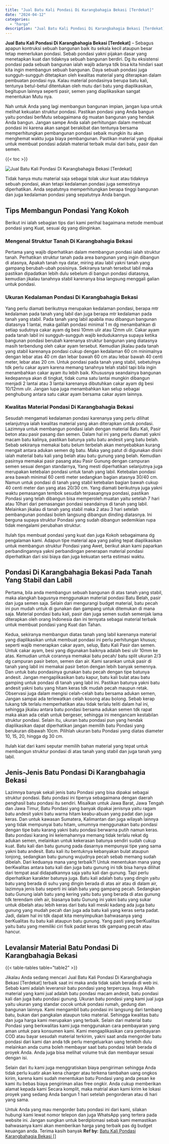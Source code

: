 ```yaml
---
title: "Jual Batu Kali Pondasi Di Karangbahagia Bekasi [Terdekat]"
date: "2024-04-12"
categories: 
  - "harga"
description: "Jual Batu Kali Pondasi Di Karangbahagia Bekasi [Terdekat]. Untuk Anda yang mau mengorder batu pondasi ini dari kami, silakan hubungi kami lewat nomor telepon..."
---
```


**Jual Batu Kali Pondasi Di Karangbahagia Bekasi \[Terdekat\]** – Sebagus apapun kontruksi sebuah bangunan baik itu sekala kecil ataupun besar tetap memerlukan pondasi. Sebab pondasi yakni pijakan dasar yang menetapkan kuat dan tidaknya sebuah bangunan berdiri. Dg itu eksistensi pondasi pada sebuah bangunan ialah wajib adanya tdk bisa kita hindari saat kita ingin membangun sebuah bangunan. Daya sebuah pondasi juga sungguh-sungguh ditetapkan oleh kwalitas material yang diterapkan dalam pembuatan pondasi nya. Kalau material pondasinya berupa batu kali, tentunya betul-betul ditentukan oleh mutu dari batu yang diaplikasikan, begitupun lainnya seperti pasir, semen yang diaplikasikan sangat menentukan Mutu nya.

Nah untuk Anda yang lagi membangun bangunan impian, jangan lupa untuk melihat kekuatan struktur pondasi. Pastikan pondasi yang Anda bangun yaitu pondasi berMutu sebagaimana dg muatan bangunan yang hendak Anda bangun. Jangan sampe Anda salah perhitungan dalam membuat pondasi ini karena akan sangat berakibat dan tentunya bersama memperhitungkan pembangunan pondasi sebaik mungkin itu akan menghemat waktu juga biaya pembangunan. Pastikan material yang dipakai untuk membuat pondasi adalah material terbaik mulai dari batu, pasir dan semen.

{{< toc >}}

![Jual Batu Kali Pondasi Di Karangbahagia Bekasi [Terdekat]](/images/jual-batu-kali-21.png)

Tidak hanya mutu material saja sebagai tolak ukur kuat atau tidaknya sebuah pondasi, akan tetapi kedalaman pondasi juga semestinya diperhatikan. Anda sepatutnya memperhitungkan berapa tinggi bangunan dan juga kedalaman pondasi yang sepatutnya Anda bangun.

## Tips Membangun Pondasi Yang Kokoh

Berikut ini ialah sebagian tips dari kami perihal bagaimana metode membuat pondasi yang Kuat, sesuai dg yang diinginkan.

### Mengenal Struktur Tanah Di Karangbahagia Bekasi

Pertama yang wajib diperhatikan dalam membangun pondasi ialah struktur tanah. Perhatikan struktur tanah pada area bangunan yang ingin dibangun di atasnya, Apakah tanah nya datar, miring atau labil yakni tanah yang gampang berubah-ubah posisinya. Sekiranya tanah tersebut labil maka pastikan dipadatkan lebih dulu sebelum di bangun pondasi diatasnya, kemudian jikalau tanahnya stabil karenanya bisa langsung menggali galian untuk pondasi.

### Ukuran Kedalaman Pondasi Di Karangbahagia Bekasi

Yang perlu diamati berikutnya merupakan kedalaman pondasi, berapa mtr kedalaman pada tanah yang labil dan juga berapa mtr kedalaman pada tanah yang stabil. Pada tanah yang labil apabila mau dibangun bangunan diatasnya 1 lantai, maka galilah pondasi minimal 1 m dg menambahkan di setiap sudutnya cakar ayam dg besi 10mm ulir atau 12mm ulir. Cakar ayam pada tanah labil ini sungguh-sungguh wajib kedudukannya supaya ketika bangunan pondasi berubah karenanya struktur bangunan yang diatasnya masih terbendung oleh cakar ayam tersebut. Kemudian jikalau pada tanah yang stabil karenanya pondasi cukup dengan kedalaman 60 cm minimalnya dengan lebar atas 40 cm dan lebar bawah 60 cm atau lebar bawah 40 centi meter, lebar atas 20 cm. Untuk pondasi pada tanah yang stabil, sebetulnya tdk perlu cakar ayam karena memang tanahnya telah stabil tapi bila ingin menambahkan cakar ayam itu lebih baik. Khususnya seandainya bangunan kedepannya akan di tingkat, tidak cuma satu lantai mungkin dibangun menjadi 2 lantai atau 3 lantai karenanya dibutuhkan cakar ayam dg besi 10/12mm ulir. Jangan lupa juga menambahkan kan selup sebagai penghubung antara satu cakar ayam bersama cakar ayam lainnya.

### Kwalitas Material Pondasi Di Karangbahagia Bekasi

Sesudah mengamati kedalaman pondasi karenanya yang perlu dilihat selanjutnya ialah kwalitas material yang akan diterapkan untuk pondasi. Lazimnya untuk membangun pondasi ialah dengan material Batu Kali, Pasir beton atau pasir pasang dan semen. Dalam hal ini yang perlu diamati yakni macam batu kalinya, pastikan batunya yaitu batu andesit yang batu belah. Sebab sekiranya memakai batu belum terbelah akan menyebabkan kurang mengait antara adukan semen dg batu. Maka yang patut di digunakan disini ialah material batu kali yang belah atau batu gunung yang belah. Kemudian pasirnya memakai pasir pasang atau Pasir Gunung dengan campuran semen sesuai dengan standarnya, Yang mesti diperhatikan selanjutnya juga merupakan ketebalan pondasi untuk tanah yang labil. Ketebalan pondasi area bawah minimal 60 centi meter sedangkan bagian atasnya 30/40 cm. Namun untuk pondasi di tanah yang stabil ketebalan bagian bawah cukup 40 centi meter dan yang atas 20/30 cm. Yang diamati berikutnya juga yakni waktu pemasangan tembok sesudah terpasangnya pondasi, pastikan Pondasi yang telah dibangun bisa memperoleh muatan yaitu setelah 7 hari atau 10hari dari pemasangan pondasi seandainya di tanah yang labil. Melainkan jikalau di tanah yang stabil maka 2 atau 3 hari setelah pembangunan pondasi boleh langsung dibangun dinding diatasnya. Ini berguna supaya struktur Pondasi yang sudah dibangun sedemikian rupa tidak mengalami perubahan struktur.

Itulah tips membuat pondasi yang kuat dan juga Kokoh sebagaimana dg pengalaman kami. Adapun tipe material apa yang paling tepat diaplikasikan untuk membangun struktur Pondasi yang Awet, berikut akan kami paparkan perbandingannya yakni perbandingan penerapan material pondasi diperhatikan dari sisi biaya dan juga kekuatan serta estimasi waktu.

## Pondasi Di Karangbahagia Bekasi Pada Tanah Yang Stabil dan Labil

Pertama, bila anda membangun sebuah bangunan di atas tanah yang stabil, maka alangkah bagusnya menggunakan material pondasi Batu Belah, pasir dan juga semen saja. Selain dari mengurangi budget material, batu pecah ini pun mudah untuk di gunakan dan gampang untuk ditemukan di mana saja. Material pondasi batu kali, pasir dan juga semen sudah semenjak lama diterapkan oleh orang Indonesia dan ini ternyata sebagai material terbaik untuk membuat pondasi yang Kuat dan Tahan.

Kedua, sekiranya membangun diatas tanah yang labil karenanya material yang diaplikasikan untuk membuat pondasi ini perlu perhitungan khusus; seperti wajib menerapkan cakar ayam, selup, Batu Kali Pasir dan semen. Untuk cakar ayam, besi yang digunakan baiknya adalah besi ulir 10mm ke atas. Kemudian untuk corannya memakai batu pecah/ batu split ukuran 2/3 dg campuran pasir beton, semen dan air. Kami sarankan untuk pasir di tanah yang labil ini memakai pasir beton dengan lebih banyak semennya. Dan untuk batu pondasinya gunakan batu pecah dengan tipe batunya andesit. Jangan mengaplikasikan batu kapur, batu kali bulat atau batu gamping untuk pondasi di tanah yang labil ini. Pastikan batunya yakni batu andesit yakni batu yang hitam keras tdk mudah pecah maupun retak. Observasi juga dalam mengisi celah-celah batu bersama adukan semen, Jangan sampai ada terlewatkan celah kosong atau bolong. Sebab kerap tukang tdk terlalu memperhatikan atau tidak terlalu teliti dalam hal ini, sehingga jikalau antara batu pondasi bersama adukan semen tdk rapat maka akan ada celah untuk bergeser, sehingga ini mengancam kestabilan struktur pondasi. Selain itu, ukuran batu pondasi pun yang hendak diaplikasikan dapat diperhatikan jangan memilih batu Pondasi yang berukuran dibawah 10cm. Pilihlah ukuran batu Pondasi yang diatas diameter 10, 15, 20, hingga dg 30 cm.

Itulah kiat dari kami seputar memilih bahan material yang tepat untuk membangun struktur pondasi di atas tanah yang stabil dan juga tanah yang labil.

## Jenis-Jenis Batu Pondasi Di Karangbahagia Bekasi

Lazimnya banyak sekali jenis batu Pondasi yang bisa dipakai sebagai struktur pondasi. Batu pondasi ini tipenya sebagaimana dengan daerah penghasil batu pondasi itu sendiri. Misalkan untuk Jawa Barat, Jawa Tengah dan Jawa Timur, Batu Pondasi yang banyak dipakai jenisnya yaitu ragam batu andesit yakni batu warna hitam keabu-abuan yang padat dan juga keras. Dan untuk kawasan Sumatera, Kalimantan dan juga wilayah lainnya yang tidak mempunyai batu hitam, umumnya menggunakan batu pondasi dengan tipe batu karang yakni batu pondasi berwarna putih namun keras. Batu pondasi karang ini kelemahannya memang tidak terlalu rekat dg adukan semen, melainkan untuk kekerasan batunya sendiri sudah cukup kuat. Batu kali dan batu gunung pada dasarnya mempunyai tipe yang sama yakni batu andesit. Batu kali itu bentuknya kebanyakan bulat ataupun lonjong, sedangkan batu gunung wujudnya pecah sebab memang sudah dibelah. Dari keduanya mana yang terbaik?! Untuk menentukan mana yang berKwalitas antara batu kali dan juga batu gunung ini tdk bisa hanya dilihat dari tempat asal didapatkannya saja yaitu kali dan gunung. Tapi perlu diperhatikan karakter batunya juga. Batu kali adalah batu yang dingin yaitu batu yang berada di suhu yang dingin berada di atas air atau di dalam air, lazimnya jenis batu seperti ini ialah batu yang gampang pecah. Sedangkan batu Gunung ialah batu yang kering yaitu batu yang berada di atas gunung tdk terendam oleh air, biasanya batu Gunung ini yakni batu yang sukar untuk dibelah atau lebih keras dari batu kali meski kadang ada juga batu gunung yang mudah pecah dan juga ada batu kali yang keras serta padat. Jadi, dalam hal ini tdk dapat kita menyimpulkan bahwasanya yang berKualitas itu batu kali ataupun batu gunung. Yang pasti yang berKualitas yaitu batu yang memiliki ciri fisik padat keras tdk gampang pecah atau hancur.

## Levalansir Material Batu Pondasi Di Karangbahagia Bekasi

{{< table-tables table="table2" >}}

Jikalau Anda sedang mencari Jual Batu Kali Pondasi Di Karangbahagia Bekasi \[Terdekat\] terbaik saat ini maka anda tidak salah berada di web ini. Sebab kami adalah leveransir batu pondasi yang terpercaya. Insya Allah material yang kami jual adalah batu pondasi macam andesit, batu pondasi kali dan juga batu pondasi gunung. Ukuran batu pondasi yang kami jual juga yaitu ukuran yang standar cocok untuk pondasi rumah, gedung dan bangunan lainnya. Kami mengambil batu pondasi ini langsung dari tambang batu, bukan dari pangkalan ataupun toko material. Sehingga kwalitas batu dan juga harga kami merupakan yang terbaik. Selain dari material batu Pondasi yang berkwalitas kami juga menggunakan cara pembayaran yang aman untuk para konsumen kami. Kami mengaplikasikan cara pembayaran COD atau bayar sesudah material terkirim, yakni saat anda mengorder batu pondasi dari kami dan anda tdk perlu mengeluarkan uang terlebih dulu melainkan anda cuma boleh membayar saat batu pondasi telah berada di proyek Anda. Anda juga bisa melihat volume truk dan membayar sesuai dengan isi.

Selain dari itu kami juga menggratiskan biaya pengiriman sehingga Anda tidak perlu kuatir akan kena charger atau terkena tambahan uang ongkos kirim, karena kami sudah menentukan batu Pondasi yang anda pesan ke kami itu bebas biaya pengiriman alias free ongkir. Anda cukup memberikan alamat kepada kami Secara komplit, maka matrial akan kami kirim ke lokasi proyek yang sedang Anda bangun 1 hari setelah pengorderan atau di hari yang sama.

Untuk Anda yang mau mengorder batu pondasi ini dari kami, silakan hubungi kami lewat nomor telepon dan juga WhatsApp yang tertera pada website ini. Jangan sungkan untuk berdiplomasi sebab kami memastikan bahwasanya kami akan memberikan harga yang terbaik pas dg budget keuangan anda. Terima kasih banyak
**Ref by:** [Batu Kali Pondasi Karangbahagia Bekasi []](https://id.wikipedia.org/wiki/Batu)
